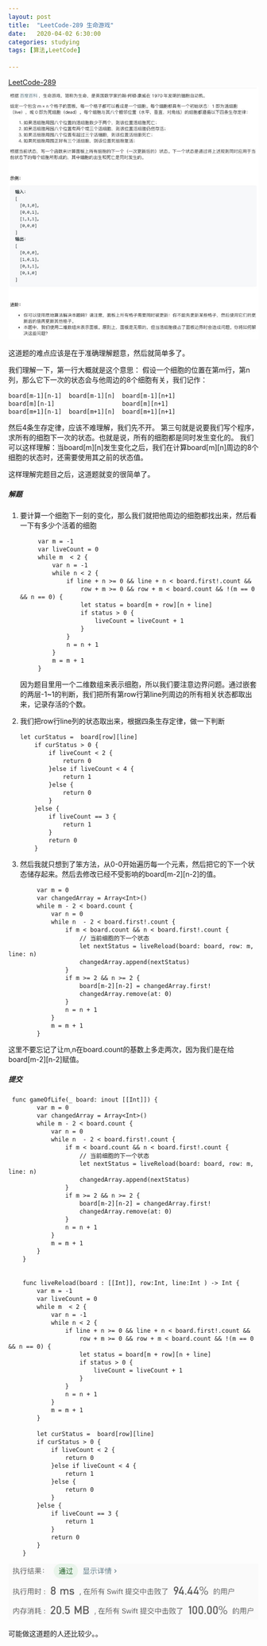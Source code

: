 ```yaml
---
layout: post
title:  "LeetCode-289 生命游戏"
date:   2020-04-02 6:30:00
categories: studying
tags: [算法,LeetCode]

---
```


[LeetCode-289](https://leetcode-cn.com/problems/game-of-life/)  
![LeetCode289](./../img/LeetCode289.jpg)


这道题的难点应该是在于准确理解题意，然后就简单多了。

我们理解一下，第一行大概就是这个意思：
假设一个细胞的位置在第m行，第n列，那么它下一次的状态会与他周边的8个细胞有关，我们记作：

```
board[m-1][n-1]  board[m-1][n]  board[m-1][n+1]
board[m][n-1]                   board[m][n+1]
board[m+1][n-1]  board[m+1][n]  board[m+1][n+1]
```

然后4条生存定律，应该不难理解，我们先不开。
第三句就是说要我们写个程序，求所有的细胞下一次的状态。也就是说，所有的细胞都是同时发生变化的。
我们可以这样理解：当board[m][n]发生变化之后，我们在计算board[m][n]周边的8个细胞的状态时，还需要使用其之前的状态值。

这样理解完题目之后，这道题就变的很简单了。

##### 解题

1. 要计算一个细胞下一刻的变化，那么我们就把他周边的细胞都找出来，然后看一下有多少个活着的细胞
   
   ```
        var m = -1
        var liveCount = 0
        while m  < 2 {
            var n = -1
            while n < 2 {
                if line + n >= 0 && line + n < board.first!.count &&
                    row + m >= 0 && row + m < board.count && !(m == 0 && n == 0) {
                    let status = board[m + row][n + line]
                    if status > 0 {
                        liveCount = liveCount + 1
                    }
                }
                n = n + 1
            }
            m = m + 1
        }
   
   ```
   因为题目里用一个二维数组来表示细胞，所以我们要注意边界问题。通过嵌套的两层-1~1的判断，我们把所有第row行第line列周边的所有相关状态都取出来，记录存活的个数。
   
2. 我们把row行line列的状态取出来，根据四条生存定律，做一下判断
 
    ```
    let curStatus =  board[row][line]
        if curStatus > 0 {
            if liveCount < 2 {
                return 0
            }else if liveCount < 4 {
                return 1
            }else {
                return 0
            }
        }else {
            if liveCount == 3 {
                return 1
            }
            return 0
        }
    ```
3. 然后我就只想到了笨方法，从0-0开始遍历每一个元素，然后把它的下一个状态储存起来。然后去修改已经不受影响的board[m-2][n-2]的值。

```
        var m = 0
        var changedArray = Array<Int>()
        while m - 2 < board.count {
            var n = 0
            while n  - 2 < board.first!.count {
                if m < board.count && n < board.first!.count {
                    // 当前细胞的下一个状态
                    let nextStatus = liveReload(board: board, row: m, line: n)
                    changedArray.append(nextStatus)
                }
                if m >= 2 && n >= 2 {
                    board[m-2][n-2] = changedArray.first!
                    changedArray.remove(at: 0)
                }
                n = n + 1
            }
            m = m + 1
        }
```
   这里不要忘记了让m,n在board.count的基数上多走两次，因为我们是在给board[m-2][n-2]赋值。

##### 提交

```
 func gameOfLife(_ board: inout [[Int]]) {
        var m = 0
        var changedArray = Array<Int>()
        while m - 2 < board.count {
            var n = 0
            while n  - 2 < board.first!.count {
                if m < board.count && n < board.first!.count {
                    // 当前细胞的下一个状态
                    let nextStatus = liveReload(board: board, row: m, line: n)
                    changedArray.append(nextStatus)
                }
                if m >= 2 && n >= 2 {
                    board[m-2][n-2] = changedArray.first!
                    changedArray.remove(at: 0)
                }
                n = n + 1
            }
            m = m + 1
        }
    }
    
    
    func liveReload(board : [[Int]], row:Int, line:Int ) -> Int {
        var m = -1
        var liveCount = 0
        while m  < 2 {
            var n = -1
            while n < 2 {
                if line + n >= 0 && line + n < board.first!.count &&
                    row + m >= 0 && row + m < board.count && !(m == 0 && n == 0) {
                    let status = board[m + row][n + line]
                    if status > 0 {
                        liveCount = liveCount + 1
                    }
                }
                n = n + 1
            }
            m = m + 1
        }
        
        let curStatus =  board[row][line]
        if curStatus > 0 {
            if liveCount < 2 {
                return 0
            }else if liveCount < 4 {
                return 1
            }else {
                return 0
            }
        }else {
            if liveCount == 3 {
                return 1
            }
            return 0
        }
    }

```


![LeetCode289_result](./../img/LeetCode289_result.jpg)

可能做这道题的人还比较少。。

